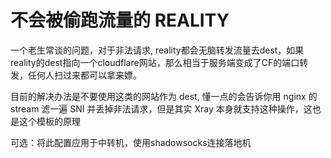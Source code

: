 # 不会被偷跑流量的 REALITY

一个老生常谈的问题，对于非法请求, reality都会无脑转发流量去dest，如果reality的dest指向一个cloudflare网站，那么相当于服务端变成了CF的端口转发，任何人扫过来都可以拿来嫖。

目前的解决办法是不要使用这类的网站作为 dest, 懂一点的会告诉你用 nginx 的 stream 滤一遍 SNI 并丢掉非法请求，但是其实 Xray 本身就支持这种操作，这也是这个模板的原理

可选：将此配置应用于中转机，使用shadowsocks连接落地机
